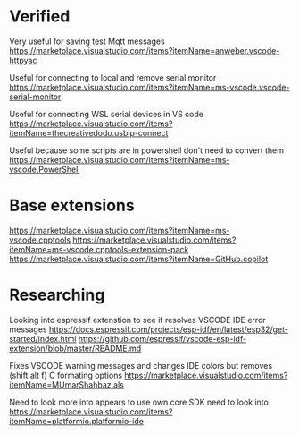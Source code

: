 # Verified
Very useful for saving test Mqtt messages
https://marketplace.visualstudio.com/items?itemName=anweber.vscode-httpyac

Useful for connecting to local and remove serial monitor
https://marketplace.visualstudio.com/items?itemName=ms-vscode.vscode-serial-monitor

Useful for connecting WSL serial devices in VS code
https://marketplace.visualstudio.com/items?itemName=thecreativedodo.usbip-connect

Useful because some scripts are in powershell don't need to convert them
https://marketplace.visualstudio.com/items?itemName=ms-vscode.PowerShell

# Base extensions
https://marketplace.visualstudio.com/items?itemName=ms-vscode.cpptools
https://marketplace.visualstudio.com/items?itemName=ms-vscode.cpptools-extension-pack
https://marketplace.visualstudio.com/items?itemName=GitHub.copilot

# Researching
Looking into espressif extenstion to see if resolves VSCODE IDE error messages
https://docs.espressif.com/projects/esp-idf/en/latest/esp32/get-started/index.html
https://github.com/espressif/vscode-esp-idf-extension/blob/master/README.md

Fixes VSCODE warning messages and changes IDE colors but removes (shift alt f) C formating options
https://marketplace.visualstudio.com/items?itemName=MUmarShahbaz.als

Need to look more into appears to use own core SDK need to look into
https://marketplace.visualstudio.com/items?itemName=platformio.platformio-ide

